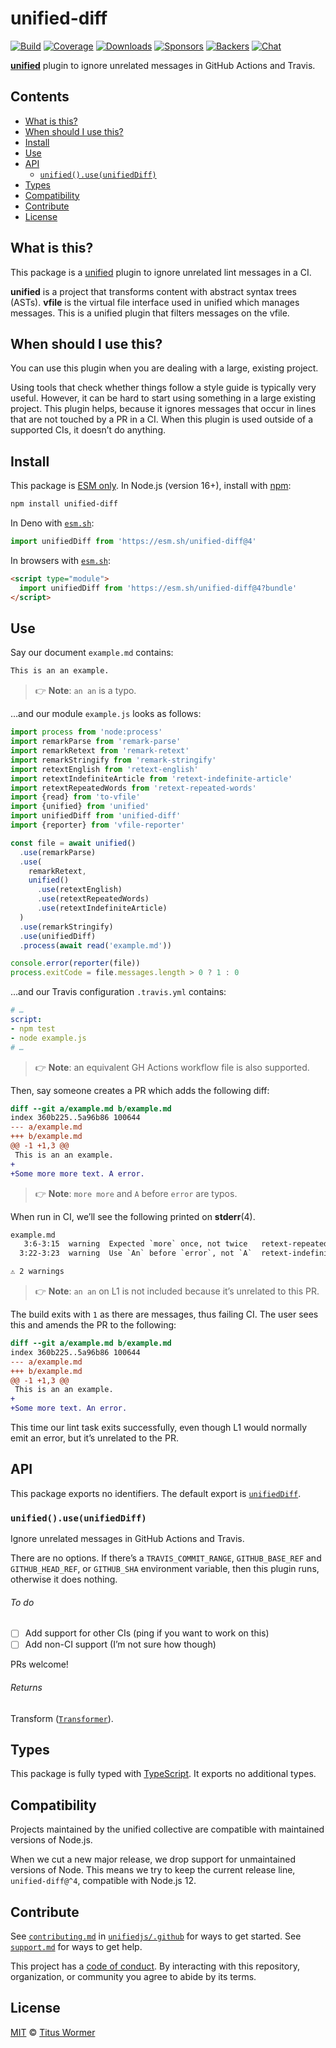 # unified-diff

[![Build][build-badge]][build]
[![Coverage][coverage-badge]][coverage]
[![Downloads][downloads-badge]][downloads]
[![Sponsors][sponsors-badge]][collective]
[![Backers][backers-badge]][collective]
[![Chat][chat-badge]][chat]

**[unified][]** plugin to ignore unrelated messages in GitHub Actions and
Travis.

## Contents

*   [What is this?](#what-is-this)
*   [When should I use this?](#when-should-i-use-this)
*   [Install](#install)
*   [Use](#use)
*   [API](#api)
    *   [`unified().use(unifiedDiff)`](#unifieduseunifieddiff)
*   [Types](#types)
*   [Compatibility](#compatibility)
*   [Contribute](#contribute)
*   [License](#license)

## What is this?

This package is a [unified][] plugin to ignore unrelated lint messages in a CI.

**unified** is a project that transforms content with abstract syntax trees
(ASTs).
**vfile** is the virtual file interface used in unified which manages messages.
This is a unified plugin that filters messages on the vfile.

## When should I use this?

You can use this plugin when you are dealing with a large, existing project.

Using tools that check whether things follow a style guide is typically very
useful.
However, it can be hard to start using something in a large existing project.
This plugin helps, because it ignores messages that occur in lines that are not
touched by a PR in a CI.
When this plugin is used outside of a supported CIs, it doesn’t do anything.

## Install

This package is [ESM only][esm].
In Node.js (version 16+), install with [npm][]:

```sh
npm install unified-diff
```

In Deno with [`esm.sh`][esmsh]:

```js
import unifiedDiff from 'https://esm.sh/unified-diff@4'
```

In browsers with [`esm.sh`][esmsh]:

```html
<script type="module">
  import unifiedDiff from 'https://esm.sh/unified-diff@4?bundle'
</script>
```

## Use

Say our document `example.md` contains:

```markdown
This is an an example.
```

> 👉 **Note**: `an an` is a typo.

…and our module `example.js` looks as follows:

```js
import process from 'node:process'
import remarkParse from 'remark-parse'
import remarkRetext from 'remark-retext'
import remarkStringify from 'remark-stringify'
import retextEnglish from 'retext-english'
import retextIndefiniteArticle from 'retext-indefinite-article'
import retextRepeatedWords from 'retext-repeated-words'
import {read} from 'to-vfile'
import {unified} from 'unified'
import unifiedDiff from 'unified-diff'
import {reporter} from 'vfile-reporter'

const file = await unified()
  .use(remarkParse)
  .use(
    remarkRetext,
    unified()
      .use(retextEnglish)
      .use(retextRepeatedWords)
      .use(retextIndefiniteArticle)
  )
  .use(remarkStringify)
  .use(unifiedDiff)
  .process(await read('example.md'))

console.error(reporter(file))
process.exitCode = file.messages.length > 0 ? 1 : 0
```

…and our Travis configuration `.travis.yml` contains:

```yml
# …
script:
- npm test
- node example.js
# …
```

> 👉 **Note**: an equivalent GH Actions workflow file is also supported.

Then, say someone creates a PR which adds the following diff:

```diff
diff --git a/example.md b/example.md
index 360b225..5a96b86 100644
--- a/example.md
+++ b/example.md
@@ -1 +1,3 @@
 This is an an example.
+
+Some more more text. A error.
```

> 👉 **Note**: `more more` and `A` before `error` are typos.

When run in CI, we’ll see the following printed on **stderr**(4).

```txt
example.md
   3:6-3:15  warning  Expected `more` once, not twice   retext-repeated-words      retext-repeated-words
  3:22-3:23  warning  Use `An` before `error`, not `A`  retext-indefinite-article  retext-indefinite-article

⚠ 2 warnings
```

> 👉 **Note**: `an an` on L1 is not included because it’s unrelated to this PR.

The build exits with `1` as there are messages, thus failing CI.
The user sees this and amends the PR to the following:

```diff
diff --git a/example.md b/example.md
index 360b225..5a96b86 100644
--- a/example.md
+++ b/example.md
@@ -1 +1,3 @@
 This is an an example.
+
+Some more text. An error.
```

This time our lint task exits successfully, even though L1 would normally emit
an error, but it’s unrelated to the PR.

## API

This package exports no identifiers.
The default export is [`unifiedDiff`][api-unified-diff].

### `unified().use(unifiedDiff)`

Ignore unrelated messages in GitHub Actions and Travis.

There are no options.
If there’s a `TRAVIS_COMMIT_RANGE`, `GITHUB_BASE_REF` and `GITHUB_HEAD_REF`, or
`GITHUB_SHA` environment variable, then this plugin runs, otherwise it does
nothing.

###### To do

*   [ ] Add support for other CIs (ping if you want to work on this)
*   [ ] Add non-CI support (I’m not sure how though)

PRs welcome!

###### Returns

Transform ([`Transformer`][transformer]).

## Types

This package is fully typed with [TypeScript][].
It exports no additional types.

## Compatibility

Projects maintained by the unified collective are compatible with maintained
versions of Node.js.

When we cut a new major release, we drop support for unmaintained versions of
Node.
This means we try to keep the current release line, `unified-diff@^4`,
compatible with Node.js 12.

## Contribute

See [`contributing.md`][contributing] in [`unifiedjs/.github`][health] for ways
to get started.
See [`support.md`][support] for ways to get help.

This project has a [code of conduct][coc].
By interacting with this repository, organization, or community you agree to
abide by its terms.

## License

[MIT][license] © [Titus Wormer][author]

<!-- Definitions -->

[build-badge]: https://github.com/unifiedjs/unified-diff/workflows/main/badge.svg

[build]: https://github.com/unifiedjs/unified-diff/actions

[coverage-badge]: https://img.shields.io/codecov/c/github/unifiedjs/unified-diff.svg

[coverage]: https://codecov.io/github/unifiedjs/unified-diff

[downloads-badge]: https://img.shields.io/npm/dm/unified-diff.svg

[downloads]: https://www.npmjs.com/package/unified-diff

[sponsors-badge]: https://opencollective.com/unified/sponsors/badge.svg

[backers-badge]: https://opencollective.com/unified/backers/badge.svg

[collective]: https://opencollective.com/unified

[chat-badge]: https://img.shields.io/badge/chat-discussions-success.svg

[chat]: https://github.com/unifiedjs/unified/discussions

[npm]: https://docs.npmjs.com/cli/install

[esm]: https://gist.github.com/sindresorhus/a39789f98801d908bbc7ff3ecc99d99c

[esmsh]: https://esm.sh

[typescript]: https://www.typescriptlang.org

[health]: https://github.com/unifiedjs/.github

[contributing]: https://github.com/unifiedjs/.github/blob/main/contributing.md

[support]: https://github.com/unifiedjs/.github/blob/main/support.md

[coc]: https://github.com/unifiedjs/.github/blob/main/code-of-conduct.md

[license]: license

[author]: https://wooorm.com

[unified]: https://github.com/unifiedjs/unified

[transformer]: https://github.com/unifiedjs/unified?tab=readme-ov-file#transformer

[api-unified-diff]: #unifieduseunifieddiff
